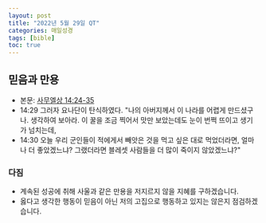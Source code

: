 ```yaml
---
layout: post
title: "2022년 5월 29일 QT"
categories: 매일성경
tags: [bible]
toc: true
---
```


## 믿음과 만용
- 본문: [사무엘상 14:24-35](https://www.bskorea.or.kr/bible/korbibReadpage.php?version=SAENEW&book=1sa&chap=14&sec=24&cVersion=&fontSize=15px&fontWeight=normal#focus)
- 14:29 그러자 요나단이 탄식하였다. "나의 아버지께서 이 나라를 어렵게 만드셨구나. 생각하여 보아라. 이 꿀을 조금 찍어서 맛만 보았는데도 눈이 번쩍 뜨이고 생기가 넘치는데,
- 14:30 오늘 우리 군인들이 적에게서 빼앗은 것을 먹고 싶은 대로 먹었더라면, 얼마나 더 좋았겠느냐? 그랬더라면 블레셋 사람들을 더 많이 죽이지 않았겠느냐?"

### 다짐
- 계속된 성공에 취해 사울과 같은 만용을 저지르지 않을 지혜를 구하겠습니다.
- 옳다고 생각한 행동이 믿음이 아닌 저의 고집으로 행동하고 있지는 않은지 점검하겠습니다.
